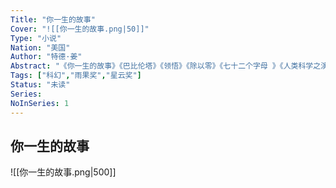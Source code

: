 ```yaml
---
Title: "你一生的故事"
Cover: "![[你一生的故事.png|50]]"
Type: "小说"
Nation: "美国"
Author: "特德·姜"
Abstract: "《你一生的故事》《巴比伦塔》《领悟》《除以零》《七十二个字母 》《人类科学之演变》《地狱是上帝不在的地方》"
Tags: ["科幻","雨果奖","星云奖"]
Status: "未读"
Series: 
NoInSeries: 1
---
```

## 你一生的故事
![[你一生的故事.png|500]]
